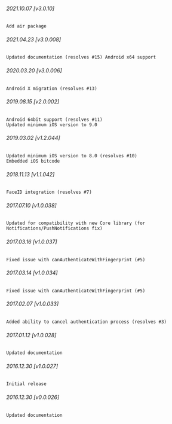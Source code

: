 ###### 2021.10.07 [v3.0.10]

```
Add air package
```



###### 2021.04.23 [v3.0.008]

```
Updated documentation (resolves #15) Android x64 support
```


###### 2020.03.20 [v3.0.006]

```
Android X migration (resolves #13)
```


###### 2019.08.15 [v2.0.002]

```
Android 64bit support (resolves #11)
Updated minimum iOS version to 9.0
```


###### 2019.03.02 [v1.2.044]

```
Updated minimum iOS version to 8.0 (resolves #10)
Embedded iOS bitcode
```


###### 2018.11.13 [v1.1.042]

```
FaceID integration (resolves #7)
```


###### 2017.07.10 [v1.0.038]

```
Updated for compatibility with new Core library (for Notifications/PushNotifications fix)
```


###### 2017.03.16 [v1.0.037]

```
Fixed issue with canAuthenticateWithFingerprint (#5)
```


###### 2017.03.14 [v1.0.034]

```
Fixed issue with canAuthenticateWithFingerprint (#5)
```


###### 2017.02.07 [v1.0.033]

```
Added ability to cancel authentication process (resolves #3)
```


###### 2017.01.12 [v1.0.028]

```
Updated documentation
```


###### 2016.12.30 [v1.0.027]

```
Initial release
```


###### 2016.12.30 [v0.0.026]

```
Updated documentation
```
